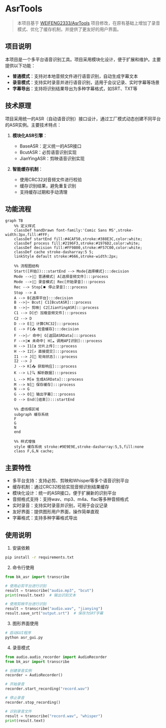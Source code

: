 # AsrTools

> 本项目基于 [WEIFENG2333/AsrTools](https://github.com/WEIFENG2333/AsrTools) 项目修改，在原有基础上增加了录音模式、优化了缓存机制，并提供了更友好的用户界面。

## 项目说明

本项目是一个多平台语音识别工具。项目采用模块化设计，便于扩展和维护。主要提供以下功能：

- **普通模式**：支持对本地音频文件进行语音识别，自动生成字幕文本
- **录音模式**：支持实时录音并进行语音识别，适用于会议记录、实时字幕等场景
- **字幕导出**：支持将识别结果导出为多种字幕格式，如SRT、TXT等

## 技术原理

项目采用统一的ASR（自动语音识别）接口设计，通过工厂模式动态创建不同平台的ASR实例。主要技术特点：

1. **模块化ASR引擎**：
   - BaseASR：定义统一的ASR接口
   - BcutASR：必剪语音识别实现
   - JianYingASR：剪映语音识别实现

2. **智能缓存机制**：
   - 使用CRC32对音频文件进行校验
   - 缓存识别结果，避免重复识别
   - 支持缓存过期和手动清理

## 功能流程

```mermaid
graph TB
    %% 定义样式
    classDef handDrawn font-family:'Comic Sans MS',stroke-width:3px,fill:#FFF;
    classDef startEnd fill:#4CAF50,stroke:#388E3C,color:white;
    classDef process fill:#2196F3,stroke:#1976D2,color:white;
    classDef decision fill:#FF9800,stroke:#F57C00,color:white;
    classDef cache stroke-dasharray:5 5;
    linkStyle default stroke:#666,stroke-width:2px;

    %% 流程图结构
    Start([开始]):::startEnd --> Mode{选择模式}:::decision
    Mode -->|📁 普通模式| A[选择音频文件]:::process
    Mode -->|🎤 录音模式| Rec[开始录音]:::process
    Rec --> Stop[⏹️ 停止录音]:::process
    Stop --> A
    A --> B{选择平台}:::decision
    B -->|✂️ Bcut| C1[BcutASR]:::process
    B -->|✂️ 剪映| C2[JianYingASR]:::process
    C1 --> D[📦 加载音频文件]:::process
    C2 --> D
    D --> E[🔢 计算CRC32]:::process
    E --> F{📥 检查缓存}:::decision
    F -->|✅ 命中| G[返回ASRData]:::process
    F -->|❌ 未命中| H[☁️ 调用API识别]:::process
    H --> I1[⏫ 分片上传]:::process
    H --> I2[⤴️ 直接提交]:::process
    I1 --> J[🔄 轮询状态]:::process
    I2 --> J
    J --> K[📥 获取响应]:::process
    K --> L[🔍 解析数据]:::process
    L --> M[⚙️ 生成ASRData]:::process
    M --> N[💾 保存缓存]:::process
    N --> G
    G --> O[📝 输出字幕]:::process
    O --> End([结束]):::startEnd

    %% 虚线框区域
    subgraph 缓存系统
    F
    G
    N
    end

    %% 样式增强
    style 缓存系统 stroke:#9E9E9E,stroke-dasharray:5,5,fill:none
    class F,G,N cache;
```

## 主要特性

- 多平台支持：支持必剪、剪映和Whisper等多个语音识别平台
- 缓存机制：通过CRC32校验实现音频识别结果缓存
- 模块化设计：统一的ASR接口，便于扩展新的识别平台
- 音频格式支持：支持wav、mp3、m4a、flac等多种音频格式
- 实时录音：支持实时录音并识别，可用于会议记录
- 友好界面：提供图形用户界面，操作简单直观
- 字幕格式：支持多种字幕格式导出

## 使用说明

1. 安装依赖
```bash
pip install -r requirements.txt
```

2. 命令行使用
```python
from bk_asr import transcribe

# 使用必剪平台进行识别
result = transcribe("audio.mp3", "bcut")
print(result.text)  # 输出识别文本

# 使用剪映平台进行识别
result = transcribe("audio.wav", "jianying")
result.save_srt("output.srt")  # 保存为SRT字幕

```

3. 图形界面使用
```bash
# 启动GUI程序
python asr_gui.py
```

4. 录音模式
```python
from audio.audio_recorder import AudioRecorder
from bk_asr import transcribe

# 创建录音实例
recorder = AudioRecorder()

# 开始录音
recorder.start_recording("record.wav")

# 停止录音
recorder.stop_recording()

# 识别录音文件
result = transcribe("record.wav", "whisper")
print(result.text)
```